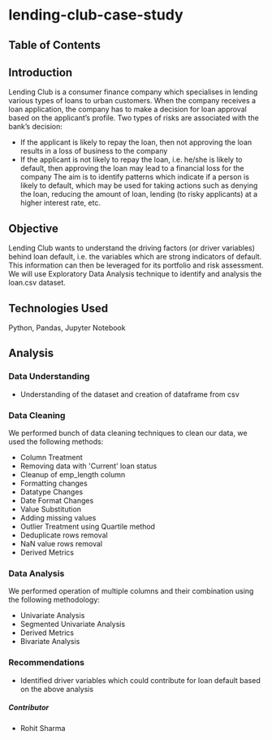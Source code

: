 # lending-club-case-study

## Table of Contents

## Introduction

Lending Club is a consumer finance company which specialises in lending various types of loans to urban customers. When the company receives a loan application, the company has to make a decision for loan approval based on the applicant’s profile. Two types of risks are associated with the bank’s decision:
-	If the applicant is likely to repay the loan, then not approving the loan results in a loss of business to the company
-	If the applicant is not likely to repay the loan, i.e. he/she is likely to default, then approving the loan may lead to a financial loss for the company
The aim is to identify patterns which indicate if a person is likely to default, which may be used for taking actions such as denying the loan, reducing the amount of loan, lending (to risky applicants) at a higher interest rate, etc.

## Objective
Lending Club wants to understand the driving factors (or driver variables) behind loan default, i.e. the variables which are strong indicators of default. This information can then be leveraged for its portfolio and risk assessment. We will use Exploratory Data Analysis technique to identify and analysis the loan.csv dataset.

## Technologies Used
Python, Pandas, Jupyter Notebook

## Analysis
### Data Understanding
- Understanding of the dataset and creation of dataframe from csv
### Data Cleaning
We performed bunch of data cleaning techniques to clean our data, we used the following methods:
- Column Treatment
- Removing data with 'Current' loan status
- Cleanup of emp_length column
- Formatting changes
- Datatype Changes
- Date Format Changes
- Value Substitution
- Adding missing values
- Outlier Treatment using Quartile method
- Deduplicate rows removal
- NaN value rows removal
- Derived Metrics

### Data Analysis
We performed operation of multiple columns and their combination using the following methodology:
- Univariate Analysis
- Segmented Univariate Analysis
- Derived Metrics
- Bivariate Analysis

### Recommendations
- Identified driver variables which could contribute for loan default based on the above analysis

##### Contributor
- Rohit Sharma
